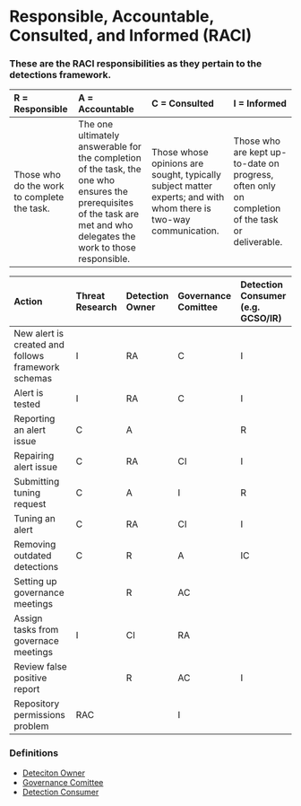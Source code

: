 # Responsible, Accountable, Consulted, and Informed (RACI)


### These are the RACI responsibilities as they pertain to the detections framework.


| R = Responsible | A = Accountable|C = Consulted | I = Informed |
| :-------------- | :------------- | :----------- | :----------- |
|Those who do the work to complete the task.| The one ultimately answerable for the completion of the task, the one who ensures the prerequisites of the task are met and who delegates the work to those responsible.|	Those whose opinions are sought, typically subject matter experts; and with whom there is two-way communication.|Those who are kept up-to-date on progress, often only on completion of the task or deliverable.|

| Action|Threat Research | Detection Owner | Governance Comittee | Detection Consumer (e.g. GCSO/IR) | 
| :---- | :------------- | :-------------- | :------------------ | :------ |
| New alert is created and follows framework schemas     | I |	RA |	C | I |
| Alert is tested                 | I | RA |  C | I |
| Reporting an alert issue        | C | A  |    | R |
| Repairing alert issue           | C | RA | CI | I |
| Submitting tuning request       | C | A  | I  | R |
| Tuning an alert                 | C | RA | CI | I |
| Removing outdated detections    | C | R  | A   | IC |
| Setting up governance meetings  |   | R  | AC |  |
| Assign tasks from governace meetings | I | CI | RA | |
| Review false positive report    |   | R  | AC | I |
| Repository permissions problem	| RAC |  |  I |   |

### Definitions
* [Deteciton Owner](https://github.com/gdcorp-infosec/security-detections-framework/blob/main/documentation/Governance-security_detections_framework.md#detection-owners)
* [Governance Comittee](https://github.com/gdcorp-infosec/security-detections-framework/blob/main/documentation/Governance-security_detections_framework.md#governance-committee)
* [Detection Consumer](https://github.com/gdcorp-infosec/security-detections-framework/blob/main/documentation/Governance-security_detections_framework.md#detection-consumers)
